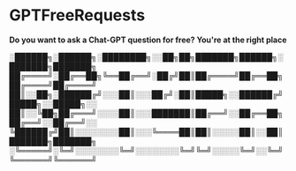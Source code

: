 # GPTFreeRequests
**Do you want to ask a Chat-GPT question for free? You're at the right place**


░██████╗░██████╗░████████╗░░██╗██╗███████╗██████╗░███████╗███████╗
██╔════╝░██╔══██╗╚══██╔══╝░██╔╝██║██╔════╝██╔══██╗██╔════╝██╔════╝
██║░░██╗░██████╔╝░░░██║░░░██╔╝░██║█████╗░░██████╔╝█████╗░░█████╗░░
██║░░╚██╗██╔═══╝░░░░██║░░░███████║██╔══╝░░██╔══██╗██╔══╝░░██╔══╝░░
╚██████╔╝██║░░░░░░░░██║░░░╚════██║██║░░░░░██║░░██║███████╗███████╗
░╚═════╝░╚═╝░░░░░░░░╚═╝░░░░░░░░╚═╝╚═╝░░░░░╚═╝░░╚═╝╚══════╝╚══════╝
